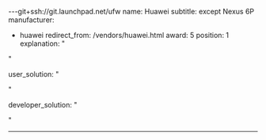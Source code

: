 ---git+ssh://git.launchpad.net/ufw
name: Huawei
subtitle: except Nexus 6P
manufacturer:
  - huawei
redirect_from: /vendors/huawei.html
award: 5
position: 1
explanation: "

"

user_solution: "

"

developer_solution: "


"

---
